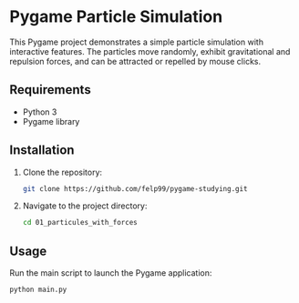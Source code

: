 # Pygame Particle Simulation

This Pygame project demonstrates a simple particle simulation with interactive features. The particles move randomly, exhibit gravitational and repulsion forces, and can be attracted or repelled by mouse clicks.

## Requirements

- Python 3
- Pygame library

## Installation

1. Clone the repository:

    ```bash
    git clone https://github.com/felp99/pygame-studying.git
    ```

2. Navigate to the project directory:

    ```bash
    cd 01_particules_with_forces
    ```

## Usage

Run the main script to launch the Pygame application:

```bash
python main.py
```